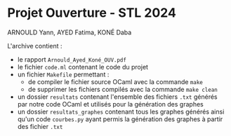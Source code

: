 # Projet Ouverture - STL 2024

ARNOULD Yann, AYED Fatima, KONÉ Daba

L'archive contient :
- le rapport `Arnould_Ayed_Koné_OUV.pdf`
- le fichier `code.ml` contenant le code du projet
- un fichier `Makefile` permettant :
    - de compiler le fichier source OCaml avec la commande `make`
    - de supprimer les fichiers compilés avec la commande `make clean`
- un dossier `resultats` contenant l'ensemble des fichiers `.txt` générés par notre code OCaml et utilisés pour la génération des graphes
- un dossier `resultats_graphes` contenant tous les graphes générés ainsi qu'un code `courbes.py` ayant permis la génération des graphes à partir des fichier `.txt`